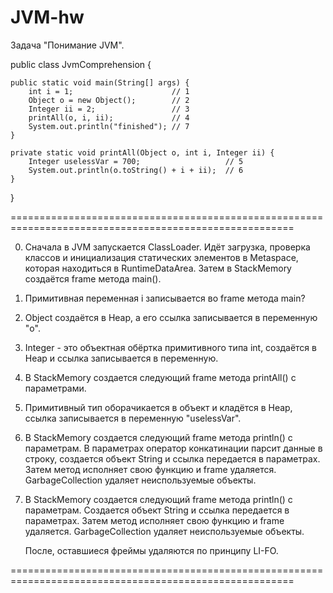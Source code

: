 # JVM-hw

Задача "Понимание JVM".


public class JvmComprehension {

    public static void main(String[] args) {
        int i = 1;                      // 1
        Object o = new Object();        // 2
        Integer ii = 2;                 // 3
        printAll(o, i, ii);             // 4
        System.out.println("finished"); // 7
    }

    private static void printAll(Object o, int i, Integer ii) {
        Integer uselessVar = 700;                   // 5
        System.out.println(o.toString() + i + ii);  // 6
    }
}

=======================================================================================================

0. Сначала в JVM запускается ClassLoader. Идёт загрузка, проверка классов и инициализация статических
   элементов в Metaspace, которая находиться в RuntimeDataArea.
   Затем в StackMemory создаётся frame метода main().

1. Примитивная переменная i записывается во frame метода main?

2. Object создаётся в Heap, а его ссылка записывается в переменную "o".

3. Integer - это объектная обёртка примитивного типа int, создаётся в Heap и ссылка записывается в переменную.

4. В StackMemory создается следующий frame метода printAll() с параметрами.

5. Примитивный тип оборачикается в объект и кладётся в Heap, ссылка записывается в переменную "uselessVar".

6. В StackMemory создается следующий frame метода println() с параметрам.
   В параметрах оператор конкатинации парсит данные в строку, создается объект String и ссылка передается в параметрах.
   Затем метод исполняет свою функцию и frame удаляется.
   GarbageCollection удаляет неиспользуемые объекты.

7. В StackMemory создается следующий frame метода println() с параметрам.
   Создается объект String и ссылка передается в параметрах.
   Затем метод исполняет свою функцию и frame удаляется.
   GarbageCollection удаляет неиспользуемые объекты.


   После, оставшиеся фреймы удаляются по принципу LI-FO.

======================================================================================================= 
